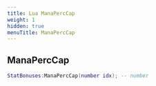 ```yaml
---
title: Lua ManaPercCap
weight: 1
hidden: true
menuTitle: ManaPercCap
---
```

## ManaPercCap
```lua
StatBonuses:ManaPercCap(number idx); -- number
```